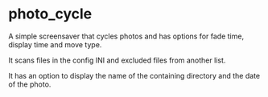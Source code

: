 # photo_cycle
A simple screensaver that cycles photos and has options for fade time, display time and move type.

It scans files in the config INI and excluded files from another list.

It has an option to display the name of the containing directory and the date of the photo.
